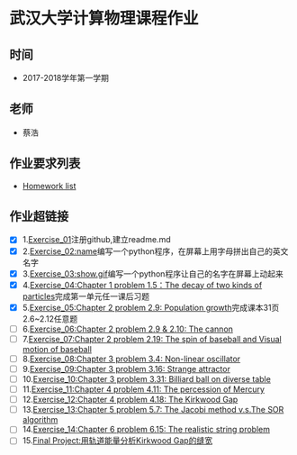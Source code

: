# 武汉大学计算物理课程作业

## 时间
- 2017-2018学年第一学期

## 老师
- 蔡浩

## 作业要求列表
- [Homework list](https://github.com/zhaozhanyi0804/computationalphysics_N2015301020052-/tree/master)

## 作业超链接
- [x] 1.[Exercise_01](https://github.com/zhaozhanyi0804/computationalphysics_N2015301020052/blob/master/README.md)注册github,建立readme.md
- [x] 2.[Exercise_02:name](https://github.com/zhaozhanyi0804/computationalphysics_N2015301020052/blob/master/Homework_2/Homework_2.md)编写一个python程序，在屏幕上用字母拼出自己的英文名字
- [x] 3.[Exercise_03:show.gif](https://github.com/zhaozhanyi0804/computationalphysics_N2015301020052/blob/master/homework3/Homework_3.md)编写一个python程序让自己的名字在屏幕上动起来
- [x] 4.[Exercise_04:Chapter 1 problem 1.5：The decay of two kinds of particles](https://github.com/zhaozhanyi0804/computationalphysics_N2015301020052/blob/master/Homework_4/Homework_4.md)完成第一单元任一课后习题
- [x] 5.[Exercise_05:Chapter 2 problem 2.9: Population growth](https://github.com/zhaozhanyi0804/computationalphysics_N2015301020052/blob/master/Homework_5/Homework_5.md)完成课本31页2.6~2.12任意题
- [ ] 6.[Exercise_06:Chapter 2 problem 2.9 & 2.10: The cannon]()
- [ ] 7.[Exercise_07:Chapter 2 problem 2.19: The spin of baseball and Visual motion of baseball]()
- [ ] 8.[Exercise_08:Chapter 3 problem 3.4: Non-linear oscillator]()
- [ ] 9.[Exercise_09:Chapter 3 problem 3.16: Strange attractor]()
- [ ] 10.[Exercise_10:Chapter 3 problem 3.31: Billiard ball on diverse table]()
- [ ] 11.[Exercise_11:Chapter 4 problem 4.11: The percession of Mercury]()
- [ ] 12.[Exercise_12:Chapter 4 problem 4.18: The Kirkwood Gap]()
- [ ] 13.[Exercise_13:Chapter 5 problem 5.7: The Jacobi method v.s.The SOR algorithm]()
- [ ] 14.[Exercise_14:Chapter 6 problem 6.15: The realistic string problem]()
- [ ] 15.[Final Project:用轨道能量分析Kirkwood Gap的缝宽]()
